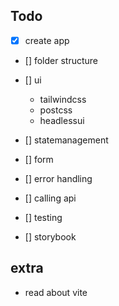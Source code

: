 ## Todo
- [x] create app
- [] folder structure
- [] ui
    - tailwindcss
    - postcss
    - headlessui

- [] statemanagement
- [] form
- [] error handling
- [] calling api
- [] testing
- [] storybook

## extra
- read about vite